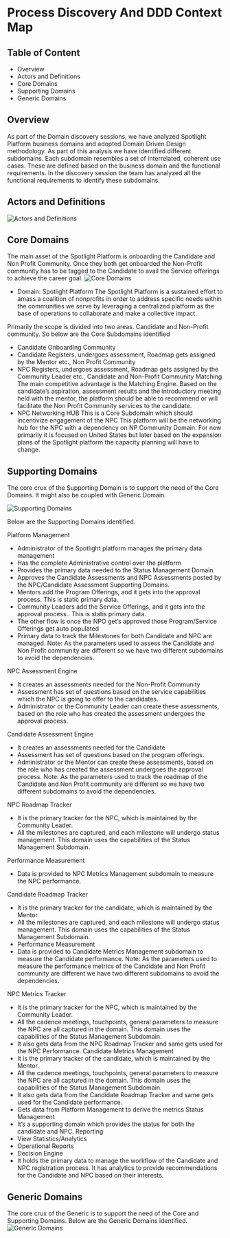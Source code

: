 # Process Discovery And DDD Context Map
## Table of Content
- Overview 
- Actors and Definitions
- Core Domains 
- Supporting Domains
- Generic Domains 

## Overview 
As part of the Domain discovery sessions, we have analyzed Spotlight Platform business domains and adopted Domain Driven Design methodology. As part of this analysis we have identified different subdomains. 
Each subdomain resembles a set of interrelated, coherent use cases. These are defined based on the business domain and the functional requirements. In the discovery session the team has analyzed all the functional requirements to identify these subdomains.

## Actors and Definitions
![Actors and Definitions](..//Images/ActorsandDefinitions.png)

## Core Domains 
The main asset of the Spotlight Platform is onboarding the Candidate and Non Profit Community. Once they both get onboarded the Non-Profit community has to be tagged to the Candidate to avail the Service offerings to achieve the career goal. 
![Core Domains](..//Images/CoreDomains.png)

- Domain: Spotlight Platform
The Spotlight Platform is a sustained effort to amass a coalition of nonprofits in order to address specific needs within the communities we serve by leveraging a centralized platform as the base of operations to collaborate and make a collective impact.

Primarily the scope is divided into two areas.
Candidate and Non-Profit community. So below are the Core Subdomains identified
- Candidate Onboarding Community
- Candidate Registers, undergoes assessment, Roadmap gets assigned by the Mentor etc.,
Non Profit Community
-	NPC Registers, undergoes assessment, Roadmap gets assigned by the Community Leader etc.,
Candidate and Non-Profit Community Matching
The main competitive advantage is the Matching Engine. Based on the candidate’s aspiration, assessment results and the introductory meeting held with the mentor, the platform should be able to recommend or will facilitate the Non Profit Community services to the candidate.
- NPC Networking HUB
This is a Core Subdomain which should incentivize engagement of the NPC
This platform will be the networking hub for the NPC with a dependency on NP Community Domain.
For now primarily it is focused on United States but later based on the expansion plans of the Spotlight platform the capacity planning will have to change. 

## Supporting Domains
The core crux of the Supporting Domain is to support the need of the Core Domains. It might also be coupled with Generic Domain. 

![Supporting Domains](..//Images/Supporting%20Domains.png)

Below are the Supporting Domains identified.

Platform Management
- Administrator of the Spotlight platform manages the primary data management
- Has the complete Administrative control over the platform
- Provides the primary data needed to the Status Management Domain.
- Approves the Candidate Assessments and NPC Assessments posted by the NPC/Candidate Assessment Supporting Domains. 
- Mentors add the Program Offerings, and it gets into the approval process. This is static primary data.
- Community Leaders add the Service Offerings, and it gets into the approval process.. This is statis primary data.
- The other flow is once the NPO get’s approved those Program/Service Offerings get auto populated 
- Primary data to track the Milestones for both Candidate and NPC are managed.
Note: As the parameters used to assess the Candidate and Non Profit community are different so we have two different subdomains to avoid the dependencies.

NPC Assessment Engine
- It creates an assessments needed for the Non-Profit Community
- Assessment has set of questions based on the service capabilities which the NPC is going to offer to the candidates.
- Administrator or the Community Leader can create these assessments, based on the role who has created the assessment undergoes the approval process.

Candidate Assessment Engine
- It creates an assessments needed for the Candidate
- Assessment has set of questions based on the program offerings.
- Administrator or the Mentor can create these assessments, based on the role who has created the assessment undergoes the approval process.
Note: As the parameters used to track the roadmap of the Candidate and Non Profit community are different so we have two different subdomains to avoid the dependencies.

NPC Roadmap Tracker
- It is the primary tracker for the NPC, which is maintained by the Community Leader.
- All the milestones are captured, and each milestone will undergo status management. This domain uses the capabilities of the Status Management Subdomain. 

Performance Measurement
- Data is provided to NPC Metrics Management subdomain to measure the NPC performance.

Candidate Roadmap Tracker
- It is the primary tracker for the candidate, which is maintained by the Mentor.
- All the milestones are captured, and each milestone will undergo status management. This domain uses the capabilities of the Status Management Subdomain. 
- Performance Measurement
- Data is provided to Candidate Metrics Management subdomain to measure the Candidate performance.
Note: As the parameters used to measure the performance metrics of the Candidate and Non Profit community are different we have two different subdomains to avoid the dependencies.

NPC Metrics Tracker
- It is the primary tracker for the NPC, which is maintained by the Community Leader.
- All the cadence meetings, touchpoints, general parameters to measure the NPC are all captured in the domain. This domain uses the capabilities of the Status Management Subdomain. 
- It also gets data from the NPC Roadmap Tracker and same gets used for the NPC Performance.
Candidate Metrics Management
-	It is the primary tracker of the candidate, which is maintained by the Mentor.
-	All the cadence meetings, touchpoints, general parameters to measure the NPC are all captured in the domain. This domain uses the capabilities of the Status Management Subdomain. 
-	It also gets data from the Candidate Roadmap Tracker and same gets used for the Candidate performance.
-	Gets data from Platform Management to derive the metrics
Status Management
- It’s a supporting domain which provides the status for both the candidate and NPC.
Reporting
- View Statistics/Analytics
-	Operational Reports
-	Decision Engine
-	It holds the primary data to manage the workflow of the Candidate and NPC registration process.
	It has analytics to provide recommendations for the Candidate and NPC based on their interests.
## Generic Domains 
The core crux of the Generic is to support the need of the Core and Supporting Domains. Below are the Generic Domains identified.
![Generic Domains](..//Images/GenericDomains.png)

